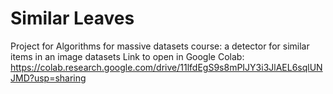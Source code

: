 # Similar Leaves
Project for Algorithms for massive datasets course: a detector for similar items in an image datasets
Link to open in Google Colab: https://colab.research.google.com/drive/11lfdEgS9s8mPIJY3i3JlAEL6sqlUNJMD?usp=sharing
